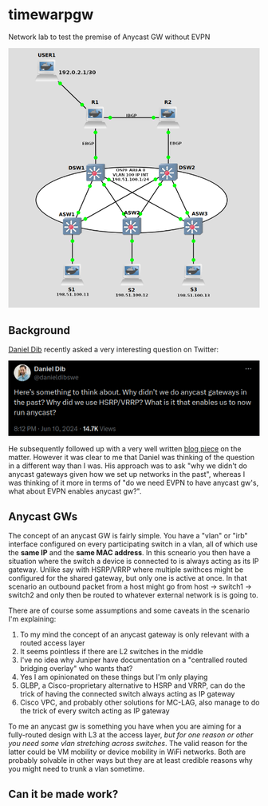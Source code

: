 # timewarpgw
Network lab to test the premise of Anycast GW without EVPN

![topology](https://raw.githubusercontent.com/topranks/timewarpgw/main/timewarp.png)


## Background

[Daniel Dib](https://x.com/danieldibswe) recently asked a very interesting question on Twitter:

![twitter question](https://raw.githubusercontent.com/topranks/timewarpgw/main/twitterq.png)

He subsequently followed up with a very well written [blog piece](https://lostintransit.se/2024/06/25/why-didnt-we-have-anycast-gateways-before-vxlan/) on the matter.  However it was clear to me that Daniel was thinking of the question in a different way than I was.  His approach was to ask "why we didn't do anycast gateways given how we set up networks in the past", whereas I was thinking of it more in terms of "do we need EVPN to have anycast gw's, what about EVPN enables anycast gw?".

## Anycast GWs

The concept of an anycast GW is fairly simple.  You have a "vlan" or "irb" interface configured on every participating switch in a vlan, all of which use the **same IP** and the **same MAC address**.  In this scneario you then have a situation where the switch a device is connected to is always acting as its IP gateway.  Unlike say with HSRP/VRRP where multiple swithces might be configured for the shared gateway, but only one is active at once.  In that scenario an outbound packet from a host might go from host -> switch1 -> switch2 and only then be routed to whatever external network is is going to.

There are of course some assumptions and some caveats in the scenario I'm explaining:

1) To my mind the concept of an anycast gateway is only relevant with a routed access layer
2) It seems pointless if there are L2 switches in the middle
4) I've no idea why Juniper have documentation on a "centralled routed bridging overlay" who wants that?
5) Yes I am opinionated on these things but I'm only playing
6) GLBP, a Cisco-proprietary alternative to HSRP and VRRP, can do the trick of having the connected switch always acting as IP gateway
7) Cisco VPC, and probably other solutions for MC-LAG, also manage to do the trick of every switch acting as IP gateway

To me an anycast gw is something you have when you are aiming for a fully-routed design with L3 at the access layer, _but for one reason or other you need some vlan stretching across switches_.  The valid reason for the latter could be VM mobility or device mobility in WiFi networks.  Both are probably solvable in other ways but they are at least credible reasons why you might need to trunk a vlan sometime.

## Can it be made work?

